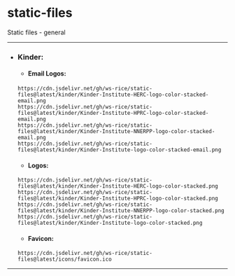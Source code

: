 # static-files
Static files - general

--------------
- ### Kinder:
  - #### Email Logos:
  ```
  https://cdn.jsdelivr.net/gh/ws-rice/static-files@latest/kinder/Kinder-Institute-HERC-logo-color-stacked-email.png
  https://cdn.jsdelivr.net/gh/ws-rice/static-files@latest/kinder/Kinder-Institute-HPRC-logo-color-stacked-email.png
  https://cdn.jsdelivr.net/gh/ws-rice/static-files@latest/kinder/Kinder-Institute-NNERPP-logo-color-stacked-email.png
  https://cdn.jsdelivr.net/gh/ws-rice/static-files@latest/kinder/Kinder-Institute-logo-color-stacked-email.png
  ```
  - #### Logos:
  ```
  https://cdn.jsdelivr.net/gh/ws-rice/static-files@latest/kinder/Kinder-Institute-HERC-logo-color-stacked.png
  https://cdn.jsdelivr.net/gh/ws-rice/static-files@latest/kinder/Kinder-Institute-HPRC-logo-color-stacked.png
  https://cdn.jsdelivr.net/gh/ws-rice/static-files@latest/kinder/Kinder-Institute-NNERPP-logo-color-stacked.png
  https://cdn.jsdelivr.net/gh/ws-rice/static-files@latest/kinder/Kinder-Institute-logo-color-stacked.png
  ```
  - #### Favicon:
  ```
  https://cdn.jsdelivr.net/gh/ws-rice/static-files@latest/icons/favicon.ico
  ```
---------------

